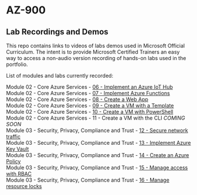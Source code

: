 # AZ-900


## Lab Recordings and Demos

This repo contains links to videos of labs demos used in Microsoft Official Curriculum.
The intent is to provide Microsoft Certified Trainers an easy way to access a non-audio version recording of hands-on labs used in the portfolio.

List of modules and labs currently recorded:


Module 02 - Core Azure Services -  [06 - Implement an Azure IoT Hub](https://wwlcontent.azureedge.net/moc/Exported/AZ-900\AZ900-Implement-an-AzureIotHub.mp4)  
Module 02 - Core Azure Services -  [07 - Implement Azure Functions](https://wwlcontent.azureedge.net/moc/Exported/AZ-900\AZ900-Implment-Azure-Functions.mp4)  
Module 02 - Core Azure Services -  [08 - Create a Web App](https://wwlcontent.azureedge.net/moc/Exported/AZ-900\AZ900-CreateaWebApp.mp4)  
Module 02 - Core Azure Services -  [09 - Create a VM with a Template](https://wwlcontent.azureedge.net/moc/Exported/AZ-900\AZ900-CreateaVMWithaTemplate.mp4)  
Module 02 - Core Azure Services -  [10 - Create a VM with PowerShell](https://wwlcontent.azureedge.net/moc/Exported/AZ-900\AZ900-CreateaVMwithPowershell.mp4)  
Module 02 - Core Azure Services -  11 - Create a VM with the CLI _COMING SOON_  
Module 03 - Security, Privacy, Compliance and Trust -  [12 - Secure network traffic](https://wwlcontent.azureedge.net/moc/Exported/AZ-900\AZ900-SecureNetworkTraffic.mp4)  
Module 03 - Security, Privacy, Compliance and Trust -  [13 - Implement Azure Key Vault](https://wwlcontent.azureedge.net/moc/Exported/AZ-900\AZ900%20-%2013%20Implement%20Azure%20Key%20Vault.mp4)  
Module 03 - Security, Privacy, Compliance and Trust -  [14 - Create an Azure Policy](https://wwlcontent.azureedge.net/moc/Exported/AZ-900\AZ900-CreateAzurePolicy.mp4)  
Module 03 - Security, Privacy, Compliance and Trust -  [15 - Manage access with RBAC](https://wwlcontent.azureedge.net/moc/Exported/AZ-900\AZ900-ManageAccesswithRBAC.mp4)  
Module 03 - Security, Privacy, Compliance and Trust -  [16 - Manage resource locks](https://wwlcontent.azureedge.net/moc/Exported/AZ-900\AZ900-ManageResourceLocks.mp4)  


